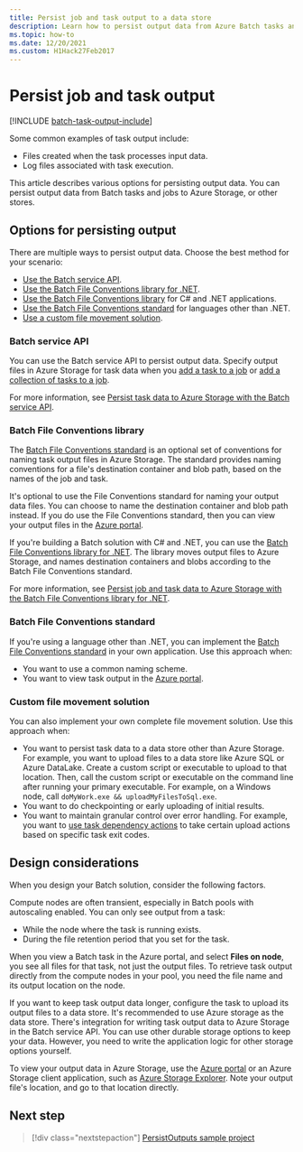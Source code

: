 ```yaml
---
title: Persist job and task output to a data store
description: Learn how to persist output data from Azure Batch tasks and jobs to Azure Storage or other stores.
ms.topic: how-to
ms.date: 12/20/2021
ms.custom: H1Hack27Feb2017
---
```


# Persist job and task output

[!INCLUDE [batch-task-output-include](../../includes/batch-task-output-include.md)]
 
Some common examples of task output include:

- Files created when the task processes input data.
- Log files associated with task execution.

This article describes various options for persisting output data. You can persist output data from Batch tasks and jobs to Azure Storage, or other stores.

## Options for persisting output

There are multiple ways to persist output data. Choose the best method for your scenario:

- [Use the Batch service API](#batch-service-api).  
- [Use the Batch File Conventions library for .NET](#batch-file-conventions-library).  
- [Use the Batch File Conventions library](#batch-file-conventions-library) for C# and .NET applications.
- [Use the Batch File Conventions standard](#batch-file-conventions-standard) for languages other than .NET.
- [Use a custom file movement solution](#custom-file-movement-solution).

### Batch service API

You can use the Batch service API to persist output data. Specify output files in Azure Storage for task data when you [add a task to a job](/rest/api/batchservice/add-a-task-to-a-job) or [add a collection of tasks to a job](/rest/api/batchservice/add-a-collection-of-tasks-to-a-job).

For more information, see [Persist task data to Azure Storage with the Batch service API](batch-task-output-files.md).

### Batch File Conventions library

The [Batch File Conventions standard](https://github.com/Azure/azure-sdk-for-net/tree/master/sdk/batch/Microsoft.Azure.Batch.Conventions.Files#conventions) is an optional set of conventions for naming task output files in Azure Storage. The standard provides naming conventions for a file's destination container and blob path, based on the names of the job and task.

It's optional to use the File Conventions standard for naming your output data files. You can choose to name the destination container and blob path instead. If you do use the File Conventions standard, then you can view your output files in the [Azure portal](https://portal.azure.com). 

If you're building a Batch solution with C# and .NET, you can use the [Batch File Conventions library for .NET](https://www.nuget.org/packages/Microsoft.Azure.Batch.Conventions.Files). The library moves output files to Azure Storage, and names destination containers and blobs according to the Batch File Conventions standard.

For more information, see [Persist job and task data to Azure Storage with the Batch File Conventions library for .NET](batch-task-output-file-conventions.md).

### Batch File Conventions standard

If you're using a language other than .NET, you can implement the [Batch File Conventions standard](https://github.com/Azure/azure-sdk-for-net/tree/master/sdk/batch/Microsoft.Azure.Batch.Conventions.Files#conventions) in your own application. Use this approach when:

- You want to use a common naming scheme.
- You want to view task output in the [Azure portal](https://portal.azure.com).

### Custom file movement solution

You can also implement your own complete file movement solution. Use this approach when:

- You want to persist task data to a data store other than Azure Storage. For example, you want to upload files to a data store like Azure SQL or Azure DataLake. Create a custom script or executable to upload to that location. Then, call the custom script or executable on the command line after running your primary executable. For example, on a Windows node, call `doMyWork.exe && uploadMyFilesToSql.exe`.
- You want to do checkpointing or early uploading of initial results.
- You want to maintain granular control over error handling. For example, you want to [use task dependency actions](batch-task-dependencies.md) to take certain upload actions based on specific task exit codes. 

## Design considerations

When you design your Batch solution, consider the following factors.

Compute nodes are often transient, especially in Batch pools with autoscaling enabled. You can only see output from a task:

- While the node where the task is running exists.
- During the file retention period that you set for the task.

When you view a Batch task in the Azure portal, and select **Files on node**, you see all files for that task, not just the output files. To retrieve task output directly from the compute nodes in your pool, you need the file name and its output location on the node.

If you want to keep task output data longer, configure the task to upload its output files to a data store. It's recommended to use Azure storage as the data store. There's integration for writing task output data to Azure Storage in the Batch service API. You can use other durable storage options to keep your data. However, you need to write the application logic for other storage options yourself. 

To view your output data in Azure Storage, use the [Azure portal](https://portal.azure.com) or an Azure Storage client application, such as [Azure Storage Explorer](https://storageexplorer.com/). Note your output file's location, and go to that location directly.

## Next step

> [!div class="nextstepaction"]
> [PersistOutputs sample project](https://github.com/Azure/azure-batch-samples/tree/master/CSharp/ArticleProjects/PersistOutputs)
